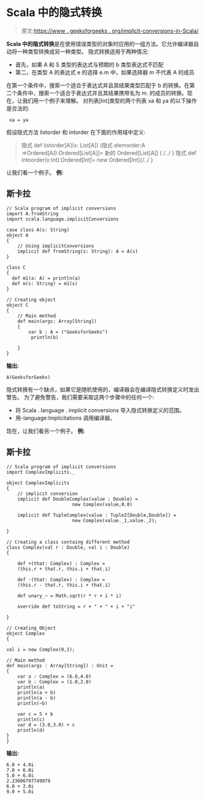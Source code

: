 # Scala 中的隐式转换

> 原文:[https://www . geeksforgeeks . org/implicit-conversions-in-Scala/](https://www.geeksforgeeks.org/implicit-conversions-in-scala/)

**Scala 中的隐式转换**是在使用错误类型的对象时应用的一组方法。它允许编译器自动将一种类型转换成另一种类型。
隐式转换适用于两种情况:

*   首先，如果 A 和 S 类型的表达式与预期的 b 类型表达式不匹配
*   第二，在类型 A 的表达式 e 的选择 e.m 中，如果选择器 m 不代表 A 的成员

在第一个条件中，搜索一个适合于表达式并且其结果类型匹配于 b 的转换。在第二个条件中，搜索一个适合于表达式并且其结果携带名为 m.
的成员的转换。现在，让我们用一个例子来理解。
对列表[Int]类型的两个列表 xa 和 ya 的以下操作是合法的:

```
 xa = ya
```

假设隐式方法 listorder 和 intorder 在下面的作用域中定义:

> 隐式 def listorder[A](x: List[A])
> (隐式 elemorder:A =>Ordered[A]):Ordered[List[A]]=
> 新的 Ordered[List[A]] { /*..*/ }
> 隐式 def intoorder(x:Int):Ordered[Int]=
> new Ordered[Int]{/*..*/ }

让我们看一个例子。
**例:**

## 斯卡拉

```
// Scala program of implicit conversions
import A.fromString
import scala.language.implicitConversions

case class A(s: String)
object A
{
    // Using implicitConversions   
    implicit def fromString(s: String): A = A(s)
}

class C
{
  def m1(a: A) = println(a)
  def m(s: String) = m1(s)
}

// Creating object
object C
{
    // Main method
    def main(args: Array[String])
    {
        var b : A = ("GeeksforGeeks")
         println(b)

    }
}
```

**输出:**

```
A(GeeksforGeeks)
```

隐式转换有一个缺点，如果它是随机使用的，编译器会在编译隐式转换定义时发出警告。
为了避免警告，我们需要采取这两个步骤中的任何一个:

*   将 Scala . language . implicit conversions 导入隐式转换定义的范围。
*   用-language:Implicitations 调用编译器。

现在，让我们看另一个例子。
**例:**

## 斯卡拉

```
// Scala program of implicit conversions
import ComplexImplicits._

object ComplexImplicits
{
    // implicit conversion
    implicit def DoubleComplex(value : Double) =
                        new Complex(value,0.0)

    implicit def TupleComplex(value : Tuple2[Double,Double]) =
                        new Complex(value._1,value._2);

}

// Creating a class containg different method
class Complex(val r : Double, val i : Double)
{

    def +(that: Complex) : Complex =
    (this.r + that.r, this.i + that.i)

    def -(that: Complex) : Complex =
    (this.r - that.r, this.i + that.i)

    def unary_~ = Math.sqrt(r * r + i * i)

    override def toString = r + " + " + i + "i"

}

// Creating Object
object Complex
{

val i = new Complex(0,1);

// Main method   
def main(args : Array[String]) : Unit =
{
    var a : Complex = (6.0,4.0)
    var b : Complex = (1.0,2.0)
    println(a)
    println(a + b)
    println(a - b)
    println(~b)

    var c = 5 + b
    println(c)
    var d = (3.0,3.0) + c
    println(d)
}
}
```

**输出:**

```
6.0 + 4.0i
7.0 + 6.0i
5.0 + 6.0i
2.23606797749979
6.0 + 2.0i
9.0 + 5.0i
```